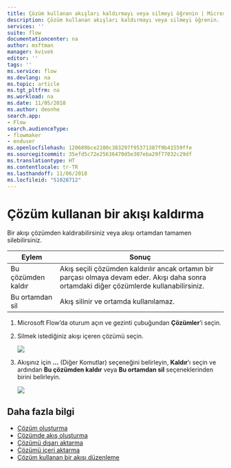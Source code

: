 ```yaml
---
title: Çözüm kullanan akışları kaldırmayı veya silmeyi öğrenin | Microsoft Docs
description: Çözüm kullanan akışları kaldırmayı veya silmeyi öğrenin.
services: ''
suite: flow
documentationcenter: na
author: msftman
manager: kvivek
editor: ''
tags: ''
ms.service: flow
ms.devlang: na
ms.topic: article
ms.tgt_pltfrm: na
ms.workload: na
ms.date: 11/05/2018
ms.author: deonhe
search.app:
- Flow
search.audienceType:
- flowmaker
- enduser
ms.openlocfilehash: 120689bce2100c383297f95371387f9b41559ffe
ms.sourcegitcommit: 35efd5c72e25636470d5e307eba29f77032c29df
ms.translationtype: HT
ms.contentlocale: tr-TR
ms.lasthandoff: 11/06/2018
ms.locfileid: "51028712"
---
```

# <a name="remove-a-solution-aware-flow"></a>Çözüm kullanan bir akışı kaldırma

Bir akışı çözümden kaldırabilirsiniz veya akışı ortamdan tamamen silebilirsiniz.

Eylem|Sonuç
------|-----------
Bu çözümden kaldır|Akış seçili çözümden kaldırılır ancak ortamın bir parçası olmaya devam eder. Akışı daha sonra ortamdaki diğer çözümlerde kullanabilirsiniz.
Bu ortamdan sil|Akış silinir ve ortamda kullanılamaz.

1. Microsoft Flow’da oturum açın ve gezinti çubuğundan **Çözümler**’i seçin.
1. Silmek istediğiniz akışı içeren çözümü seçin.

   ![](./media/remove-solution-aware-flow/new-flow-inside-solution.png)
   
1. Akışınız için **...** (Diğer Komutlar) seçeneğini belirleyin, **Kaldır**’ı seçin ve ardından **Bu çözümden kaldır** veya **Bu ortamdan sil** seçeneklerinden birini belirleyin.

   ![](./media/remove-solution-aware-flow/delete-flow-from-solution-options.png)

## <a name="learn-more"></a>Daha fazla bilgi

- [Çözüm oluşturma](./overview-solution-flows.md)
- [Çözümde akış oluşturma](./create-flow-solution.md)
- [Çözümü dışarı aktarma](./export-flow-solution.md)
- [Çözümü içeri aktarma](./import-flow-solution.md)
- [Çözüm kullanan bir akışı düzenleme](./edit-solution-aware-flow.md)
